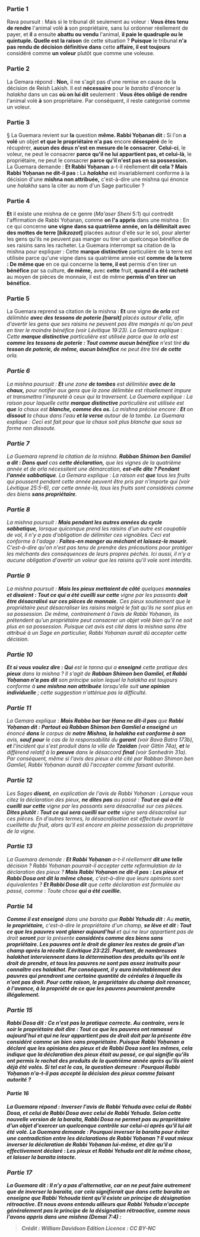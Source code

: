 
### Partie 1
Rava poursuit : Mais si le tribunal dit seulement au voleur : <b>Vous êtes tenu de rendre</b> l'animal volé <b>à</b> son propriétaire, sans lui ordonner réellement de payer, et <b>il</b> a ensuite <b>abattu ou vendu</b> l'animal, <b>il paie le quadruple ou le quintuple. Quelle est la raison</b> de cette situation ? <b>Puisque</b> le tribunal <b>n'a pas rendu de décision définitive dans</b> cette <b>affaire, il est toujours</b> considéré comme <b>un voleur</b> plutôt que comme une voleuse.

### Partie 2
La Gemara répond : <b>Non,</b> il ne s'agit pas d'une remise en cause de la décision de Reish Lakish. Il est <b>nécessaire</b> pour le <i>baraita</i> d'énoncer la <i>halakha</i> dans un cas <b>où on lui dit</b> seulement : <b>Vous êtes obligé de rendre</b> l'animal volé <b>à</b> son propriétaire. Par conséquent, il reste catégorisé comme un voleur.

### Partie 3
§ La Guemara revient sur <b>la</b> question <b>même. Rabbi Yoḥanan dit :</b> Si l'on <b>a volé</b> un objet <b>et que le propriétaire n'a pas</b> encore <b>désespéré</b> de le récupérer, <b>aucun des deux n'est en mesure de le consacrer</b>. <b>Celui-ci</b>, le voleur, ne peut le consacrer <b>parce qu'il ne lui appartient pas, et celui-là</b>, le propriétaire, ne peut le consacrer <b>parce qu'il n'est pas en sa possession.</b> La Guemara demande : <b>Et Rabbi Yoḥanan</b> a-t-il réellement <b>dit cela ? Mais Rabbi Yoḥanan ne dit-il pas :</b> La <b><i>halakha</i></b> est invariablement conforme à la décision d'une <b>mishna non attribuée,</b> c'est-à-dire une mishna qui énonce une <i>halakha</i> sans la citer au nom d'un Sage particulier ?

### Partie 4
<b>Et</b> il existe une mishna de ce genre (<i>Ma'aser Sheni</i> 5:1) qui contredit l'affirmation de Rabbi Yoḥanan, comme <b>on l'a appris</b> dans une mishna : En ce qui concerne <b>une vigne dans sa quatrième année, on la délimitait avec des mottes de terre [<i>bikzozot</i>]</b> placées autour d'elle sur le sol, pour alerter les gens qu'ils ne peuvent pas manger ou tirer un quelconque bénéfice de ses raisins sans les racheter. La Guemara interrompt sa citation de la mishna pour expliquer : Cette <b>marque distinctive</b> particulière de la terre est utilisée parce qu'une vigne dans sa quatrième année est <b>comme de la terre : De même que</b> en ce qui concerne la <b>terre, il est</b> permis d'en tirer un <b>bénéfice</b> par sa culture, <b>de même,</b> avec <b>cette</b> fruit, <b>quand il a été racheté</b> au moyen de pièces de monnaie, il est de même <b>permis d'en tirer un bénéfice.</b>

### Partie 5
La Guemara reprend sa citation de la mishna : <b>Et</b> une vigne <b>de <i>orla</b> est délimitée <b>avec des tessons de poterie [<i>ḥarsit</i>]</b> placés autour d'elle, afin d'avertir les gens que ses raisins ne peuvent pas être mangés ni qu'on peut en tirer le moindre bénéfice (voir Lévitique 19:23). La Gemara explique : Cette <b>marque distinctive</b> particulière est utilisée parce que la <i>orla</i> est <b>comme les tessons de poterie : Tout comme aucun bénéfice</b> n'est tiré <b>du tesson de poterie, de même, aucun bénéfice</b> ne peut être tiré <b>de cette</b> <i>orla</i>.

### Partie 6
La mishna poursuit : <b>Et</b> une zone <b>de tombes</b> est délimitée <b>avec de la chaux,</b> pour notifier aux gens que la zone délimitée est rituellement impure et transmettra l'impureté à ceux qui la traversent. La Guemara explique : La raison pour laquelle cette <b>marque distinctive</b> particulière est utilisée est <b>que</b> la chaux est <b>blanche, comme des os.</b> La mishna précise encore : <b>Et</b> on <b>dissout</b> la chaux dans l'eau <b>et la verse</b> autour de la tombe. La Guemara explique : Ceci est fait pour que la chaux soit plus blanche que sous sa forme non dissoute.

### Partie 7
La Guemara reprend la citation de la mishna. <b>Rabban Shimon ben Gamliel a dit : Dans quel</b> cas <b>cette déclaration,</b> que les vignes de la quatrième année et de <i>orla</i> nécessitent une démarcation, <b>est-elle dite ? Pendant l'année sabbatique</b>. La Gemara explique : La raison est <b>que</b> tous les fruits qui poussent pendant cette année peuvent être pris par n'importe qui (voir Lévitique 25:5-6), car cette année-là, tous les fruits sont considérés comme des biens <b>sans propriétaire</b>.

### Partie 8
La mishna poursuit : <b>Mais pendant les autres années du</b> <b>cycle sabbatique,</b> lorsque quiconque prend les raisins d'un autre est coupable de vol, il n'y a pas d'obligation de délimiter ces vignobles. Ceci est conforme à l'adage : <b>Faites-en manger au méchant et laissez-le mourir.</b> C'est-à-dire qu'on n'est pas tenu de prendre des précautions pour protéger les méchants des conséquences de leurs propres péchés. Ici aussi, il n'y a aucune obligation d'avertir un voleur que les raisins qu'il vole sont interdits.

### Partie 9
La mishna poursuit : <b>Mais les pieux mettaient de côté</b> quelques <b>monnaies et disaient : Tout ce qui a été cueilli sur cette</b> vigne par les passants <b>doit être désacralisé sur ces pièces de monnaie.</b> Ces pieux soutiennent que le propriétaire peut désacraliser les raisins malgré le fait qu'ils ne sont plus en sa possession. De même, contrairement à l'avis de Rabbi Yoḥanan, ils prétendent qu'un propriétaire peut consacrer un objet volé bien qu'il ne soit plus en sa possession. Puisque cet avis est cité dans la mishna sans être attribué à un Sage en particulier, Rabbi Yoḥanan aurait dû accepter cette décision.

### Partie 10
<b>Et si vous voulez dire : Qui</b> est le <i>tanna</i> qui a <b>enseigné</b> cette pratique des <b>pieux</b> dans la mishna ? Il s'agit de <b>Rabban Shimon ben Gamliel, et Rabbi Yoḥanan n'a pas dit</b> son principe selon lequel la <i>halakha</i> est toujours conforme à <b>une mishna non attribuée</b> lorsqu'elle suit <b>une opinion individuelle</b> ; cette suggestion n'atténue pas la difficulté.

### Partie 11
La Gemara explique : <b>Mais Rabba bar bar Ḥana ne dit-il pas</b> que <b>Rabbi Yoḥanan dit : Partout où Rabban Shimon ben Gamliel a enseigné</b> un énoncé <b>dans</b> le corpus de <b>notre Mishna, la <i>halakha</i> est conforme à son</b> avis, <b>sauf pour</b> le cas de la responsabilité du <b>garant</b> (voir <i>Bava Batra</i> 173b), <b>et</b> l'incident qui s'est produit dans la ville de <b>Tzaidan</b> (voir <i>Gittin</i> 74a), <b>et</b> le différend relatif à la <b>preuve</b> dans le désaccord <b>final</b> (voir <i>Sanhedrin</i> 31a). Par conséquent, même si l'avis des pieux a été cité par Rabban Shimon ben Gamliel, Rabbi Yoḥanan aurait dû l'accepter comme faisant autorité.

### Partie 12
Les Sages <b>disent,</b> en explication de l'avis de Rabbi Yoḥanan : Lorsque vous citez la déclaration des pieux, <b>ne dites pas</b> au passé : <b>Tout ce qui a été cueilli sur cette</b> vigne par les passants sera désacralisé sur ces pièces. <b>Dites plutôt : Tout ce qui sera cueilli sur cette</b> vigne sera désacralisé sur ces pièces. En d'autres termes, la désacralisation est effectuée avant la cueillette du fruit, alors qu'il est encore en pleine possession du propriétaire de la vigne.

### Partie 13
La Guemara demande : <b>Et Rabbi Yoḥanan</b> a-t-il réellement <b>dit une telle</b> décision ? Rabbi Yoḥanan pourrait-il accepter cette reformulation de la déclaration des pieux ? <b>Mais Rabbi Yoḥanan ne dit-il pas : Les pieux et Rabbi Dosa ont dit la même chose,</b> c'est-à-dire que leurs opinions sont équivalentes ? <b>Et Rabbi Dosa dit</b> que cette déclaration est formulée au passé, comme : Toute chose <b>qui a été cueillie.</b>

### Partie 14
<b>Comme il est enseigné</b> dans une <i>baraita</i> que <b>Rabbi Yehuda dit :</b> Au <b>matin, le propriétaire,</b> c'est-à-dire le propriétaire d'un champ, <b>se lève et dit : Tout ce que les pauvres vont glaner aujourd'hui</b> et qui ne leur appartient pas de droit <b>seront</b> par la présente <b>considérés comme des biens <b>sans propriétaire</b>. Les pauvres ont le droit de glaner les restes de grain d'un champ après la récolte (Lévitique 23:22). Pourtant, de nombreuses <i>halakhot</i> interviennent dans la détermination des produits qu'ils ont le droit de prendre, et tous les pauvres ne sont pas assez instruits pour connaître ces <i>halakhot</i>. Par conséquent, il y aura inévitablement des pauvres qui prendront une certaine quantité de céréales à laquelle ils n'ont pas droit. Pour cette raison, le propriétaire du champ doit renoncer, à l'avance, à la propriété de ce que les pauvres pourraient prendre illégalement.

### Partie 15
<b>Rabbi Dosa dit :</b> Ce n'est pas la pratique correcte. Au contraire, <b>vers le soir</b> le propriétaire doit <b>dire : Tout ce que les pauvres ont ramassé</b> aujourd'hui et qui ne leur appartient pas de droit <b>doit</b> par la présente <b>être</b> considéré comme un bien <b>sans propriétaire</b>. Puisque Rabbi Yoḥanan a déclaré que les opinions des pieux et de Rabbi Dosa sont les mêmes, cela indique que la déclaration des pieux était au passé, ce qui signifie qu'ils ont permis le rachat des produits de la quatrième année après qu'ils aient déjà été volés. Si tel est le cas, la question demeure : Pourquoi Rabbi Yoḥanan n'a-t-il pas accepté la décision des pieux comme faisant autorité ?

#### Partie 16
La Guemara répond : <b>Inverser</b> l'avis <b>de Rabbi Yehuda avec</b> celui de <b>Rabbi Dosa, et</b> celui <b>de Rabbi Dosa avec</b> celui de <b>Rabbi Yehuda.</b> Selon cette nouvelle version de la <i>baraita</i>, Rabbi Dosa ne permet pas au propriétaire d'un objet d'exercer un quelconque contrôle sur celui-ci après qu'il lui ait été volé. La Guemara demande : <b>Pourquoi inverser la <i>baraita</i></b> pour éviter une contradiction entre les déclarations de Rabbi Yoḥanan ? Il vaut mieux <b>inverser</b> la déclaration de <b>Rabbi Yoḥanan</b> lui-même, <b>et dire</b> qu'il a effectivement déclaré : <b>Les pieux et Rabbi Yehuda ont dit la même chose,</b> et laisser la <i>baraita</i> intacte.

### Partie 17
La Guemara <b>dit : Il n'y a pas d'alternative, car</b> on ne <b>peut</b> faire autrement que de <b>inverser la <i>baraita</i>, car</b> cela signifierait <b>que dans cette <i>baraita</i> on enseigne que Rabbi Yehouda tient</b> qu'il existe un principe de <b>désignation rétroactive. Et nous avons entendu</b> ailleurs <b>que Rabbi Yehuda n'accepte généralement pas</b> le principe de la <b>désignation rétroactive, comme nous l'avons appris</b> dans une mishna (<i>Demai</i> 7:4) :

>Crédit : William Davidson Edition
>Licence : CC BY-NC